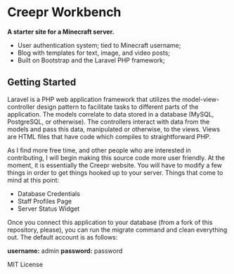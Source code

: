 Creepr Workbench
================

**A starter site for a Minecraft server.**

- User authentication system; tied to Minecraft username;
- Blog with templates for text, image, and video posts;
- Built on Bootstrap and the Laravel PHP framework;

Getting Started
---------------

Laravel is a PHP web application framework that utilizes the model-view-controller design pattern to facilitate tasks to different parts of the application. The models correlate to data stored in a database (MySQL, PostgreSQL, or otherwise). The controllers interact with data from the models and pass this data, manipulated or otherwise, to the views. Views are HTML files that have code which compiles to straightforward PHP. 

As I find more free time, and other people who are interested in contributing, I will begin making this source code more user friendly. At the moment, it is essentially the Creepr website. You will have to modify a few things in order to get things hooked up to your server. Things that come to mind at this point:

- Database Credentials
- Staff Profiles Page
- Server Status Widget

Once you connect this application to your database (from a fork of this repository, please), you can run the migrate command and clean everything out. The default account is as follows:

**username:** admin
**password:** password

MIT License
